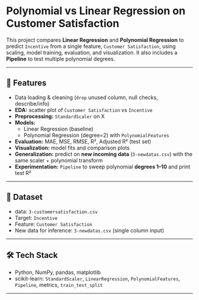 # Polynomial vs Linear Regression on Customer Satisfaction

This project compares **Linear Regression** and **Polynomial Regression** to predict `Incentive` from a single feature, `Customer Satisfaction`, using scaling, model training, evaluation, and visualization. It also includes a **Pipeline** to test multiple polynomial degrees.

---

## 📌 Features
- Data loading & cleaning (`drop` unused column, null checks, describe/info)
- **EDA:** scatter plot of `Customer Satisfaction` vs `Incentive`
- **Preprocessing:** `StandardScaler` on X
- **Models:**  
  - Linear Regression (baseline)  
  - Polynomial Regression (degree=2) with `PolynomialFeatures`
- **Evaluation:** MAE, MSE, RMSE, R², Adjusted R² (test set)
- **Visualization:** model fits and comparison plots
- **Generalization:** predict on **new incoming data** (`3-newdatas.csv`) with the same scaler + polynomial transform
- **Experimentation:** `Pipeline` to sweep polynomial **degrees 1–10** and print test R²

---

## 📂 Dataset
-  data: `3-customersatisfaction.csv`  
  - Target: `Incentive`  
  - Feature: `Customer Satisfaction`
- New data for inference: `3-newdatas.csv` (single column input)


---

## 🛠 Tech Stack
- Python, NumPy, pandas, matplotlib  
- scikit-learn: `StandardScaler`, `LinearRegression`, `PolynomialFeatures`, `Pipeline`, metrics, `train_test_split`

---


